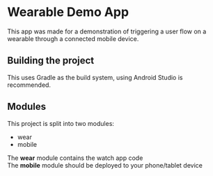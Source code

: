 Wearable Demo App
=================

This app was made for a demonstration of triggering a user flow on a wearable through a connected mobile device. 

Building the project
--------------------

This uses Gradle as the build system, using Android Studio is recommended. 

Modules
-------

This project is split into two modules:
 - wear
 - mobile
 
The **wear** module contains the watch app code  
The **mobile** module should be deployed to your phone/tablet device
